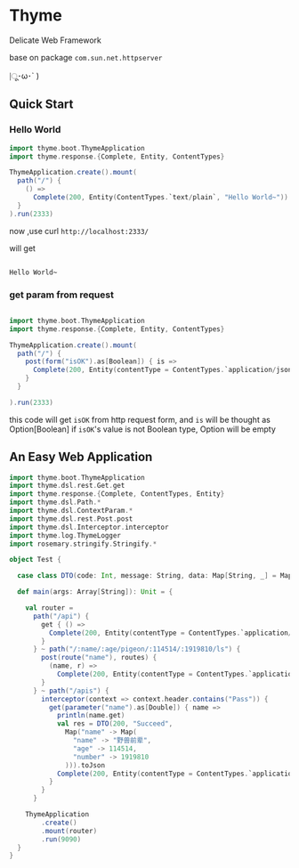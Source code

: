 # Thyme

Delicate Web Framework

base on package `com.sun.net.httpserver`

|ू･ω･` )

## Quick Start

### Hello World

```scala
import thyme.boot.ThymeApplication
import thyme.response.{Complete, Entity, ContentTypes}

ThymeApplication.create().mount(
  path("/") {
    () =>
      Complete(200, Entity(ContentTypes.`text/plain`, "Hello World~"))
  }
).run(2333)

```

now ,use curl `http://localhost:2333/`

will get

```text

Hello World~

```

### get param from request

```scala

import thyme.boot.ThymeApplication
import thyme.response.{Complete, Entity, ContentTypes}

ThymeApplication.create().mount(
  path("/") {
    post(form("isOK").as[Boolean]) { is =>
      Complete(200, Entity(contentType = ContentTypes.`application/json`, responseBody = s"{result:$is}"))
    }
  }

).run(2333)

```

this code will get `isOK` from http request form, and `is` will be thought as Option[Boolean]
if `isOK`'s value is not Boolean type, Option will be empty

## An Easy Web Application

```scala
import thyme.boot.ThymeApplication
import thyme.dsl.rest.Get.get
import thyme.response.{Complete, ContentTypes, Entity}
import thyme.dsl.Path.*
import thyme.dsl.ContextParam.*
import thyme.dsl.rest.Post.post
import thyme.dsl.Interceptor.interceptor
import thyme.log.ThymeLogger
import rosemary.stringify.Stringify.*

object Test {

  case class DTO(code: Int, message: String, data: Map[String, _] = Map.empty)

  def main(args: Array[String]): Unit = {

    val router =
      path("/api") {
        get { () =>
          Complete(200, Entity(contentType = ContentTypes.`application/json`, responseBody = "{name:1}"))
        }
      } ~ path("/:name/:age/pigeon/:114514/:1919810/ls") {
        post(route("name"), routes) {
          (name, r) =>
            Complete(200, Entity(contentType = ContentTypes.`application/json`, responseBody = s"{$name:114}"))
        }
      } ~ path("/apis") {
        interceptor(context => context.header.contains("Pass")) {
          get(parameter("name").as[Double]) { name =>
            println(name.get)
            val res = DTO(200, "Succeed",
              Map("name" -> Map(
                "name" -> "野兽前辈",
                "age" -> 114514,
                "number" -> 1919810
              ))).toJson
            Complete(200, Entity(contentType = ContentTypes.`application/json`, responseBody = res))
          }
        }
      }

    ThymeApplication
        .create()
        .mount(router)
        .run(9090)
  }
}
```